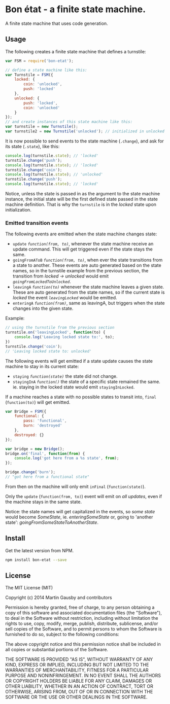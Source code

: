 # Bon état - a finite state machine.

A finite state machine that uses code generation.

## Usage
The following creates a finite state machine that defines a turnstile:

```js
var FSM = require('bon-etat');

// define a state machine like this:
var Turnstile = FSM({
    locked: {
        coin: 'unlocked',
        push: 'locked'
    },
    unlocked: {
        push: 'locked',
        coin: 'unlocked'
    }
});
// and create instances of this state machine like this:
var turnstile = new Turnstile();
var turnstile2 = new Turnstile('unlocked'); // initialized in unlocked state
```

It is now possible to send events to the state machine (`.change`), and ask for its state (`.state`), like this:

```js
console.log(turnstile.state); // 'locked'
turnstile.change('push');
console.log(turnstile.state); // 'locked'
turnstile.change('coin');
console.log(turnstile.state); // 'unlocked'
turnstile.change('push');
console.log(turnstile.state); // 'locked'
```

Notice, unless the state is passed in as the argument to the state machine instance, the initial state will be the first defined state passed in the state machine definition. That is why the `turnstile` is in the *locked* state upon initialization.


### Emitted transition events
The following events are emitted when the state machine changes state:

  * `update` *`function(from, to)`*, whenever the state machine receive an update command. This will get triggered even if the state stays the same.
  * `goingFromAToB` *`function(from, to)`*, when ever the state transitions from a state to another. These events are auto generated based on the state names, so in the turnstile example from the previous section, the transition from *locked -> unlocked* would emit *`goingFromLockedToUnlocked`*.
  * `leavingA` *`function(to)`* whenever the state machine leaves a given state. These are auto generated from the state names, so if the current state is *locked* the event *`leavingLocked`* would be emitted.
  * `enteringA` *`function(from)`*, same as leavingA, but triggers when the state changes into the given state.

Example:
```js
// using the turnstile from the previous section
turnstile.on('leavingLocked', function(to) {
    console.log('Leaving locked state to:', to);
})
turnstile.change('coin');
// 'Leaving locked state to: unlocked'
```

The following events will get emitted if a state update causes the state machine to stay in its current state:

  * `staying` *`function(state)`* the state did not change.
  * `stayingInA` *`function()`* the state of a specific state remained the same. ie. staying in the locked state would emit `stayingInLocked`.

If a machine reaches a state with no possible states to transit into, `final` (`function(to)`) will get emitted.

```js
var Bridge = FSM({
    functional: {
        pass: 'functional',
        burn: 'destroyed'
    },
    destroyed: {}
});

var bridge = new Bridge();
bridge.on('final', function(from) {
    console.log('got here from a %s state', from);
});

bridge.change('burn');
// "got here from a functional state"
```

From then on the machine will only emit `inFinal` (`function(state)`).

Only the `update` (`function(from, to)`) event will emit on *all updates*, even if the machine stays in the same state.

Notice: the state names will get capitalized in the events, so *some state* would become *SomeState*, ie. *enteringSomeState* or, going to 'another state': *goingFromSomeStateToAnotherState*.


## Install

Get the latest version from NPM.

```sh
npm install bon-etat --save
```

## License

The MIT License (MIT)

Copyright (c) 2014 Martin Gausby and contributors

Permission is hereby granted, free of charge, to any person obtaining a copy of this software and associated documentation files (the "Software"), to deal in the Software without restriction, including without limitation the rights to use, copy, modify, merge, publish, distribute, sublicense, and/or sell copies of the Software, and to permit persons to whom the Software is furnished to do so, subject to the following conditions:

The above copyright notice and this permission notice shall be included in all copies or substantial portions of the Software.

THE SOFTWARE IS PROVIDED "AS IS", WITHOUT WARRANTY OF ANY KIND, EXPRESS OR IMPLIED, INCLUDING BUT NOT LIMITED TO THE WARRANTIES OF MERCHANTABILITY, FITNESS FOR A PARTICULAR PURPOSE AND NONINFRINGEMENT. IN NO EVENT SHALL THE AUTHORS OR COPYRIGHT HOLDERS BE LIABLE FOR ANY CLAIM, DAMAGES OR OTHER LIABILITY, WHETHER IN AN ACTION OF CONTRACT, TORT OR OTHERWISE, ARISING FROM, OUT OF OR IN CONNECTION WITH THE SOFTWARE OR THE USE OR OTHER DEALINGS IN THE SOFTWARE.

